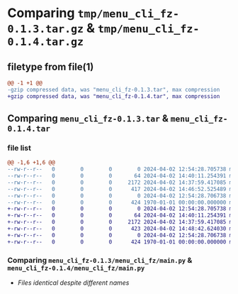 # Comparing `tmp/menu_cli_fz-0.1.3.tar.gz` & `tmp/menu_cli_fz-0.1.4.tar.gz`

## filetype from file(1)

```diff
@@ -1 +1 @@
-gzip compressed data, was "menu_cli_fz-0.1.3.tar", max compression
+gzip compressed data, was "menu_cli_fz-0.1.4.tar", max compression
```

## Comparing `menu_cli_fz-0.1.3.tar` & `menu_cli_fz-0.1.4.tar`

### file list

```diff
@@ -1,6 +1,6 @@
--rw-r--r--   0        0        0        0 2024-04-02 12:54:28.705738 menu_cli_fz-0.1.3/menu_cli_fz/__init__.py
--rw-r--r--   0        0        0       64 2024-04-02 14:40:11.254391 menu_cli_fz-0.1.3/menu_cli_fz/__main__.py
--rw-r--r--   0        0        0     2172 2024-04-02 14:37:59.417085 menu_cli_fz-0.1.3/menu_cli_fz/main.py
--rw-r--r--   0        0        0      417 2024-04-02 14:46:52.525489 menu_cli_fz-0.1.3/pyproject.toml
--rw-r--r--   0        0        0        0 2024-04-02 12:54:28.706738 menu_cli_fz-0.1.3/README.md
--rw-r--r--   0        0        0      424 1970-01-01 00:00:00.000000 menu_cli_fz-0.1.3/PKG-INFO
+-rw-r--r--   0        0        0        0 2024-04-02 12:54:28.705738 menu_cli_fz-0.1.4/menu_cli_fz/__init__.py
+-rw-r--r--   0        0        0       64 2024-04-02 14:40:11.254391 menu_cli_fz-0.1.4/menu_cli_fz/__main__.py
+-rw-r--r--   0        0        0     2172 2024-04-02 14:37:59.417085 menu_cli_fz-0.1.4/menu_cli_fz/main.py
+-rw-r--r--   0        0        0      423 2024-04-02 14:48:42.624030 menu_cli_fz-0.1.4/pyproject.toml
+-rw-r--r--   0        0        0        0 2024-04-02 12:54:28.706738 menu_cli_fz-0.1.4/README.md
+-rw-r--r--   0        0        0      424 1970-01-01 00:00:00.000000 menu_cli_fz-0.1.4/PKG-INFO
```

### Comparing `menu_cli_fz-0.1.3/menu_cli_fz/main.py` & `menu_cli_fz-0.1.4/menu_cli_fz/main.py`

 * *Files identical despite different names*

